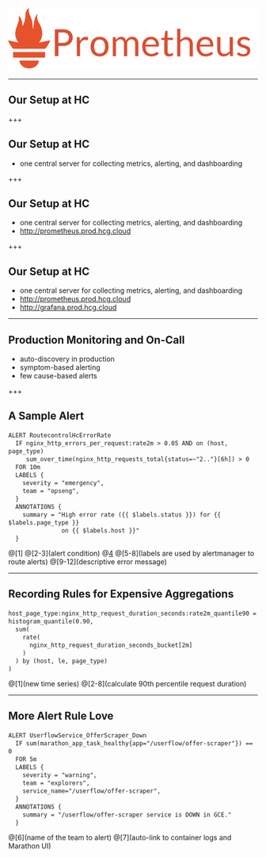 ![logo](assets/prometheus.png)

---

## Our Setup at HC

+++

## Our Setup at HC

- one central server for collecting metrics, alerting, and dashboarding

+++

## Our Setup at HC

- one central server for collecting metrics, alerting, and dashboarding
- http://prometheus.prod.hcg.cloud

+++

## Our Setup at HC

- one central server for collecting metrics, alerting, and dashboarding
- http://prometheus.prod.hcg.cloud
- http://grafana.prod.hcg.cloud

---

## Production Monitoring and On-Call

- auto-discovery in production
- symptom-based alerting
- few cause-based alerts

+++

## A Sample Alert

```
ALERT RoutecontrolHcErrorRate
  IF nginx_http_errors_per_request:rate2m > 0.05 AND on (host, page_type)
     sum_over_time(nginx_http_requests_total{status=~"2.."}[6h]) > 0
  FOR 10m
  LABELS {
    severity = "emergency",
    team = "opseng",
  }
  ANNOTATIONS {
    summary = "High error rate ({{ $labels.status }}) for {{ $labels.page_type }}
               on {{ $labels.host }}"
  }
```
@[1]
@[2-3](alert condition)
@[4](duration)
@[5-8](labels are used by alertmanager to route alerts)
@[9-12](descriptive error message)

---

## Recording Rules for Expensive Aggregations

```
host_page_type:nginx_http_request_duration_seconds:rate2m_quantile90 =
histogram_quantile(0.90,
  sum(
    rate(
      nginx_http_request_duration_seconds_bucket[2m]
    )
  ) by (host, le, page_type)
)

```
@[1](new time series)
@[2-8](calculate 90th percentile request duration)

---

## More Alert Rule Love

```
ALERT UserflowService_OfferScraper_Down
  IF sum(marathon_app_task_healthy{app="/userflow/offer-scraper"}) == 0
  FOR 5m
  LABELS {
    severity = "warning",
    team = "explorers",
    service_name="/userflow/offer-scraper",
  }
  ANNOTATIONS {
    summary = "/userflow/offer-scraper service is DOWN in GCE."
  }
```
@[6](name of the team to alert)
@[7](auto-link to container logs and Marathon UI)
